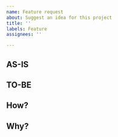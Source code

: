 ```yaml
---
name: Feature request
about: Suggest an idea for this project
title: ''
labels: Feature
assignees: ''

---
```


## AS-IS

## TO-BE

## How?

## Why?
